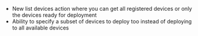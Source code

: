 * New list devices action where you can get all registered devices or only the devices ready for deployment
* Ability to specify a subset of devices to deploy too instead of deploying to all available devices
